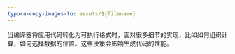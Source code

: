 ```yaml
---
typora-copy-images-to: assets/${filename}
---
```


当编译器将应用代码转化为可执行格式时，面对很多细节的实现，比如如何组织计算，如何选择数据的位置。这些决策会影响生成代码的性能。
